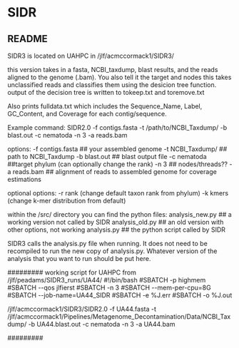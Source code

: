 # SIDR
## README ##

SIDR3 is located on UAHPC in /jlf/acmccormack1/SIDR3/

this version takes in a fasta, NCBI_taxdump, blast results, and the reads aligned to the genome (.bam). You also tell it the target and nodes
this takes unclassified reads and classifies them using the desicion tree function. 
output of the decision tree is written to tokeep.txt and toremove.txt 

Also prints fulldata.txt which includes the Sequence_Name, Label, GC_Content, and Coverage for each contig/sequence. 



Example command: 
SIDR2.0 -f contigs.fasta -t /path/to/NCBI_Taxdump/ -b blast.out -c nematoda -n 3 -a reads.bam 

options:
-f contigs.fasta ## your assembled genome
-t NCBI_Taxdump/  ## path to NCBI_Taxdump
-b blast.out  ## blast output file
-c nematoda ##target phylum (can optionally change the rank)
-n 3 ## nodes/threads??
-a reads.bam ## alignment of reads to assembled genome for coverage estimations

optional options:
-r rank (change default taxon rank from phylum)
-k kmers (change k-mer distribution from default)






within the /src/ directory you can find the python files:
analysis_new.py ## a working version not called by SIDR
analysis_old.py ## an old version with other options, not working
analysis.py ## the python script called by SIDR


SIDR3 calls the analysis.py file when running. It does not need to be recompiled to run the new copy of analysis.py. 
Whatever version of the analysis that you want to run should be put here. 


######### working script for UAHPC from /jlf/peadams/SIDR3_runs/UA44/
#!/bin/bash
#SBATCH -p highmem
#SBATCH --qos jlfierst
#SBATCH -n 3
#SBATCH --mem-per-cpu=8G
#SBATCH --job-name=UA44_SIDR
#SBATCH -e %J.err
#SBATCH -o %J.out

/jlf/acmccormack1/SIDR3/SIDR2.0 -f UA44.fasta -t /jlf/acmccormack1/Pipelines/Metagenome_Decontamination/Data/NCBI_Taxdump/ -b UA44.blast.out -c nematoda -n 3 -a UA44.bam

#########



